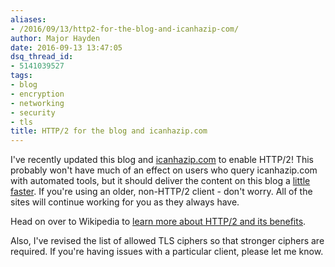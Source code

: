 ```yaml
---
aliases:
- /2016/09/13/http2-for-the-blog-and-icanhazip-com/
author: Major Hayden
date: 2016-09-13 13:47:05
dsq_thread_id:
- 5141039527
tags:
- blog
- encryption
- networking
- security
- tls
title: HTTP/2 for the blog and icanhazip.com
---
```


I've recently updated this blog and [icanhazip.com][1] to enable HTTP/2! This probably won't have much of an effect on users who query icanhazip.com with automated tools, but it should deliver the content on this blog a [little faster][2]. If you're using an older, non-HTTP/2 client - don't worry. All of the sites will continue working for you as they always have.

Head on over to Wikipedia to [learn more about HTTP/2 and its benefits][3].

Also, I've revised the list of allowed TLS ciphers so that stronger ciphers are required. If you're having issues with a particular client, please let me know.

 [1]: https://icanhazip.com/
 [2]: https://http2.github.io/faq/#what-are-the-key-differences-to-http1x
 [3]: https://en.wikipedia.org/wiki/HTTP/2